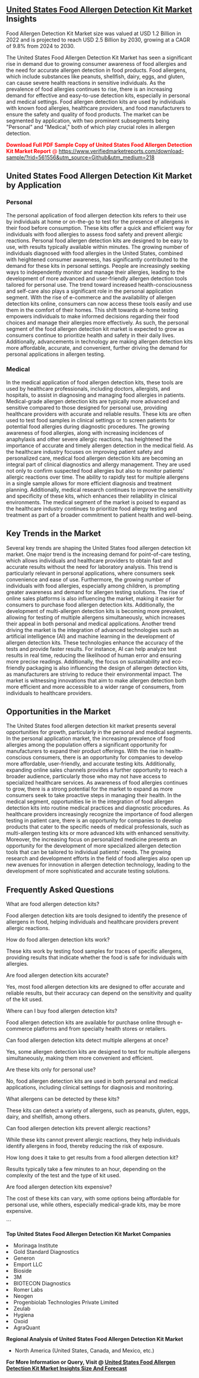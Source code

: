 <h2><a href="https://www.verifiedmarketreports.com/download-sample/?rid=561556&amp;utm_source=Github&amp;utm_medium=218" target="_blank">United States Food Allergen Detection Kit Market</a> Insights</h2><p>Food Allergen Detection Kit Market size was valued at USD 1.2 Billion in 2022 and is projected to reach USD 2.5 Billion by 2030, growing at a CAGR of 9.8% from 2024 to 2030.</p><p> <p>The United States Food Allergen Detection Kit Market has seen a significant rise in demand due to growing consumer awareness of food allergies and the need for accurate allergen detection in food products. Food allergens, which include substances like peanuts, shellfish, dairy, eggs, and gluten, can cause severe health reactions in sensitive individuals. As the prevalence of food allergies continues to rise, there is an increasing demand for effective and easy-to-use detection kits, especially in personal and medical settings. Food allergen detection kits are used by individuals with known food allergies, healthcare providers, and food manufacturers to ensure the safety and quality of food products. The market can be segmented by application, with two prominent subsegments being "Personal" and "Medical," both of which play crucial roles in allergen detection. <p><span class=""><span style="color: #ff0000;"><strong>Download Full PDF Sample Copy of United States Food Allergen Detection Kit Market Report</strong> @ </span><a href="https://www.verifiedmarketreports.com/download-sample/?rid=561556&amp;utm_source=Github&amp;utm_medium=218" target="_blank">https://www.verifiedmarketreports.com/download-sample/?rid=561556&amp;utm_source=Github&amp;utm_medium=218</a></span></p></p> <h2>United States Food Allergen Detection Kit Market by Application</h2> <h3>Personal</h3> <p>The personal application of food allergen detection kits refers to their use by individuals at home or on-the-go to test for the presence of allergens in their food before consumption. These kits offer a quick and efficient way for individuals with food allergies to assess food safety and prevent allergic reactions. Personal food allergen detection kits are designed to be easy to use, with results typically available within minutes. The growing number of individuals diagnosed with food allergies in the United States, combined with heightened consumer awareness, has significantly contributed to the demand for these kits in personal settings. People are increasingly seeking ways to independently monitor and manage their allergies, leading to the development of more advanced and user-friendly allergen detection tools tailored for personal use. The trend toward increased health-consciousness and self-care also plays a significant role in the personal application segment. With the rise of e-commerce and the availability of allergen detection kits online, consumers can now access these tools easily and use them in the comfort of their homes. This shift towards at-home testing empowers individuals to make informed decisions regarding their food choices and manage their allergies more effectively. As such, the personal segment of the food allergen detection kit market is expected to grow as consumers continue to prioritize health and safety in their daily lives. Additionally, advancements in technology are making allergen detection kits more affordable, accurate, and convenient, further driving the demand for personal applications in allergen testing. <h3>Medical</h3> <p>In the medical application of food allergen detection kits, these tools are used by healthcare professionals, including doctors, allergists, and hospitals, to assist in diagnosing and managing food allergies in patients. Medical-grade allergen detection kits are typically more advanced and sensitive compared to those designed for personal use, providing healthcare providers with accurate and reliable results. These kits are often used to test food samples in clinical settings or to screen patients for potential food allergies during diagnostic procedures. The growing awareness of food allergies, along with increasing incidences of anaphylaxis and other severe allergic reactions, has heightened the importance of accurate and timely allergen detection in the medical field. As the healthcare industry focuses on improving patient safety and personalized care, medical food allergen detection kits are becoming an integral part of clinical diagnostics and allergy management. They are used not only to confirm suspected food allergies but also to monitor patients' allergic reactions over time. The ability to rapidly test for multiple allergens in a single sample allows for more efficient diagnosis and treatment planning. Additionally, medical research continues to improve the sensitivity and specificity of these kits, which enhances their reliability in clinical environments. The medical segment of the market is poised to expand as the healthcare industry continues to prioritize food allergy testing and treatment as part of a broader commitment to patient health and well-being. <h2>Key Trends in the Market</h2> <p>Several key trends are shaping the United States food allergen detection kit market. One major trend is the increasing demand for point-of-care testing, which allows individuals and healthcare providers to obtain fast and accurate results without the need for laboratory analysis. This trend is particularly relevant in personal applications, where consumers seek convenience and ease of use. Furthermore, the growing number of individuals with food allergies, especially among children, is prompting greater awareness and demand for allergen testing solutions. The rise of online sales platforms is also influencing the market, making it easier for consumers to purchase food allergen detection kits. Additionally, the development of multi-allergen detection kits is becoming more prevalent, allowing for testing of multiple allergens simultaneously, which increases their appeal in both personal and medical applications. Another trend driving the market is the integration of advanced technologies such as artificial intelligence (AI) and machine learning in the development of allergen detection kits. These technologies enhance the accuracy of the tests and provide faster results. For instance, AI can help analyze test results in real time, reducing the likelihood of human error and ensuring more precise readings. Additionally, the focus on sustainability and eco-friendly packaging is also influencing the design of allergen detection kits, as manufacturers are striving to reduce their environmental impact. The market is witnessing innovations that aim to make allergen detection both more efficient and more accessible to a wider range of consumers, from individuals to healthcare providers. <h2>Opportunities in the Market</h2> <p>The United States food allergen detection kit market presents several opportunities for growth, particularly in the personal and medical segments. In the personal application market, the increasing prevalence of food allergies among the population offers a significant opportunity for manufacturers to expand their product offerings. With the rise in health-conscious consumers, there is an opportunity for companies to develop more affordable, user-friendly, and accurate testing kits. Additionally, expanding online sales channels provides a further opportunity to reach a broader audience, particularly those who may not have access to specialized healthcare services. As awareness of food allergies continues to grow, there is a strong potential for the market to expand as more consumers seek to take proactive steps in managing their health. In the medical segment, opportunities lie in the integration of food allergen detection kits into routine medical practices and diagnostic procedures. As healthcare providers increasingly recognize the importance of food allergen testing in patient care, there is an opportunity for companies to develop products that cater to the specific needs of medical professionals, such as multi-allergen testing kits or more advanced kits with enhanced sensitivity. Moreover, the increasing focus on personalized medicine presents an opportunity for the development of more specialized allergen detection tools that can be tailored to individual patients’ needs. The growing research and development efforts in the field of food allergies also open up new avenues for innovation in allergen detection technology, leading to the development of more sophisticated and accurate testing solutions. <h2>Frequently Asked Questions</h2> <p>What are food allergen detection kits?</p> <p>Food allergen detection kits are tools designed to identify the presence of allergens in food, helping individuals and healthcare providers prevent allergic reactions.</p> <p>How do food allergen detection kits work?</p> <p>These kits work by testing food samples for traces of specific allergens, providing results that indicate whether the food is safe for individuals with allergies.</p> <p>Are food allergen detection kits accurate?</p> <p>Yes, most food allergen detection kits are designed to offer accurate and reliable results, but their accuracy can depend on the sensitivity and quality of the kit used.</p> <p>Where can I buy food allergen detection kits?</p> <p>Food allergen detection kits are available for purchase online through e-commerce platforms and from specialty health stores or retailers.</p> <p>Can food allergen detection kits detect multiple allergens at once?</p> <p>Yes, some allergen detection kits are designed to test for multiple allergens simultaneously, making them more convenient and efficient.</p> <p>Are these kits only for personal use?</p> <p>No, food allergen detection kits are used in both personal and medical applications, including clinical settings for diagnosis and monitoring.</p> <p>What allergens can be detected by these kits?</p> <p>These kits can detect a variety of allergens, such as peanuts, gluten, eggs, dairy, and shellfish, among others.</p> <p>Can food allergen detection kits prevent allergic reactions?</p> <p>While these kits cannot prevent allergic reactions, they help individuals identify allergens in food, thereby reducing the risk of exposure.</p> <p>How long does it take to get results from a food allergen detection kit?</p> <p>Results typically take a few minutes to an hour, depending on the complexity of the test and the type of kit used.</p> <p>Are food allergen detection kits expensive?</p> <p>The cost of these kits can vary, with some options being affordable for personal use, while others, especially medical-grade kits, may be more expensive.</p> ```</p><p><strong>Top United States Food Allergen Detection Kit Market Companies</strong></p><div data-test-id=""><p><li>Morinaga Institute</li><li> Gold Standard Diagnostics</li><li> Generon</li><li> Emport LLC</li><li> Bioside</li><li> 3M</li><li> BIOTECON Diagnostics</li><li> Romer Labs</li><li> Neogen</li><li> Progenbiolab Technologies Private Limited</li><li> Zeulab</li><li> Hygiena</li><li> Oxoid</li><li> AgraQuant</li></p><div><strong>Regional Analysis of&nbsp;United States Food Allergen Detection Kit Market</strong></div><ul><li dir="ltr"><p dir="ltr">North America&nbsp;(United States, Canada, and Mexico, etc.)</p></li></ul><p><strong>For More Information or Query, Visit @&nbsp;</strong><strong><a href="https://www.verifiedmarketreports.com/product/food-allergen-detection-kit-market/?utm_source=Github&amp;utm_medium=218" target="_blank">United States Food Allergen Detection Kit Market Insights Size And Forecast</a></strong></p></div>
